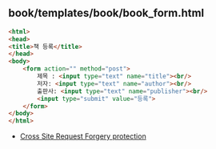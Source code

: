 book/templates/book/book_form.html
---
```html
<html>
<head>
<title>책 등록</title>
</head>
<body>
    <form action="" method="post">
        제목 : <input type="text" name="title"><br/>
        저자: <input type="text" name="author"><br/>
        출판사: <input type="text" name="publisher"><br/>
        <input type="submit" value="등록">
    </form>
</body>
</html>

```
* [Cross Site Request Forgery protection](https://docs.djangoproject.com/en/2.1/ref/csrf/)
